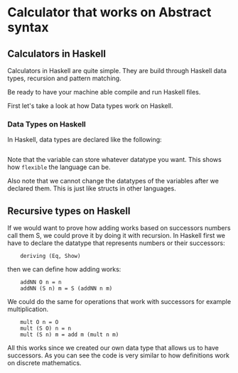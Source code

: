 # Calculator that works on Abstract syntax
## Calculators in Haskell
Calculators in Haskell are quite simple. They are build through Haskell data types, recursion and pattern matching.

Be ready to have your machine able compile and run Haskell files.

First let's take a look at how Data types work on Haskell.
### Data Types on Haskell
In Haskell, data types are declared like the following:

```data variable = int
```
Note that the variable can store whatever datatype you want. This shows how `flexible` the language can be.

Also note that we cannot change the datatypes of the variables after we declared them. This is just like structs in other languages.

## Recursive types on Haskell

If we would want to prove how adding works based on successors numbers call them S, we could prove it by doing it with recursion.
 In Haskell first we have to declare the datatype that represents numbers or their successors:

``` data NN = O | S NN
    deriving (Eq, Show)
  ```

then we can define how adding works:

``` addNN :: NN -> NN -> NN
    addNN O n = n
    addNN (S n) m = S (addNN n m)
```


We could do the same for operations that work with successors for example multiplication.

``` mult :: NN -> NN -> NN
    mult O n = O
    mult (S O) n = n
    mult (S n) m = add m (mult n m)
```

All this works since we created our own data type that allows us to have successors. As you can see the code is very similar to how definitions work on discrete mathematics.
